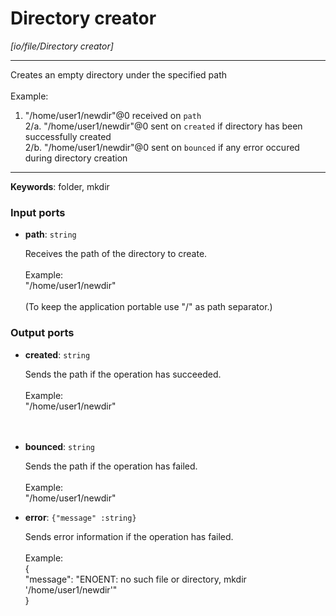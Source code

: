 # Directory creator

_[io/file/Directory creator]_

---

Creates an empty directory under the specified path<br>
<br>
Example:<br>
1. "/home/user1/newdir"@0 received on `path`<br>
2/a. "/home/user1/newdir"@0 sent on `created` if directory has been successfully created<br>
2/b. "/home/user1/newdir"@0 sent on `bounced` if any error occured during directory creation<br>

---

__Keywords__: folder, mkdir

### Input ports

* __path__: ` string `

    Receives the path of the  directory to create.<br>
    <br>
    Example:<br>
    "/home/user1/newdir"<br>
    <br>
    (To keep the application portable use "/" as path separator.)<br>

### Output ports

* __created__: ` string `

    Sends the path if the operation has succeeded.<br>
    <br>
    Example:<br>
    "/home/user1/newdir"<br>
    <br>
    <br>


* __bounced__: ` string `

    Sends the path if the operation has failed.<br>
    <br>
    Example:<br>
    "/home/user1/newdir"<br>


* __error__: ` {"message" :string} `

    Sends error information if the operation has failed.<br>
    <br>
    Example: <br>
    {<br>
      "message": "ENOENT: no such file or directory, mkdir '/home/user1/newdir'"<br>
    }<br>

